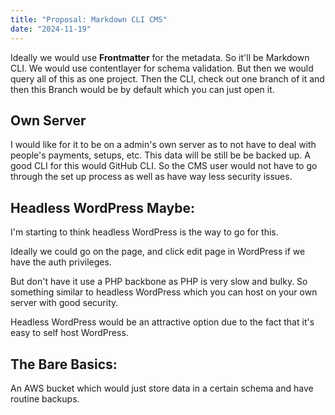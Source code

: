 ```yaml
---
title: "Proposal: Markdown CLI CMS"
date: "2024-11-19"
---
```


Ideally we would use **Frontmatter** for the metadata. So it'll be Markdown CLI. We would use contentlayer for schema validation. But then we would query all of this as one project. Then the CLI, check out one branch of it and then this Branch would be by default which you can just open it.

## Own Server

I would like for it to be on a admin's own server as to not have to deal with people's payments, setups, etc. This data will be still be be backed up. A good CLI for this would GitHub CLI. So the CMS user would not have to go through the set up process as well as have way less security issues.

## Headless WordPress Maybe:

I'm starting to think headless WordPress is the way to go for this.

Ideally we could go on the page, and click edit page in WordPress if we have the auth privileges.

But don't have it use a PHP backbone as PHP is very slow and bulky. So something similar to headless WordPress which you can host on your own server with good security.

Headless WordPress would be an attractive option due to the fact that it's easy to self host WordPress.

## The Bare Basics:

An AWS bucket which would just store data in a certain schema and have routine backups.
